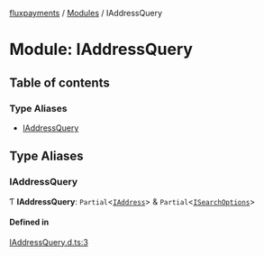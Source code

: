 [fluxpayments](../README.md) / [Modules](../modules.md) / IAddressQuery

# Module: IAddressQuery

## Table of contents

### Type Aliases

- [IAddressQuery](IAddressQuery.md#iaddressquery)

## Type Aliases

### IAddressQuery

Ƭ **IAddressQuery**: `Partial`\<[`IAddress`](../interfaces/IAddress.IAddress.md)\> & `Partial`\<[`ISearchOptions`](../interfaces/ISearchOptions.ISearchOptions.md)\>

#### Defined in

[IAddressQuery.d.ts:3](https://github.com/fluxpayments1/fluxpayments_api_ts/blob/82e2d72e458e007dc21b647e0f5b217557c83ee3/src/types/flux_types/IAddressQuery.d.ts#L3)
